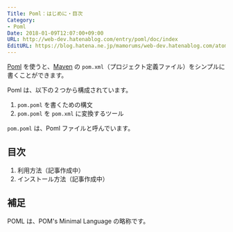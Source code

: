 ```yaml
---
Title: Poml：はじめに・目次
Category:
- Poml
Date: 2018-01-09T12:07:00+09:00
URL: http://web-dev.hatenablog.com/entry/poml/doc/index
EditURL: https://blog.hatena.ne.jp/mamorums/web-dev.hatenablog.com/atom/entry/8599973812335360855
---
```


[Poml](https://github.com/mamorum/poml) を使うと、[Maven](https://maven.apache.org/index.html) の `pom.xml`（プロジェクト定義ファイル）をシンプルに書くことができます。

Poml は、以下の２つから構成されています。

1. `pom.poml` を書くための構文
2. `pom.poml` を `pom.xml` に変換するツール

`pom.poml` は、Poml ファイルと呼んでいます。


## 目次
1. 利用方法（記事作成中）
2. インストール方法（記事作成中）


## 補足
POML は、POM's Minimal Language の略称です。

